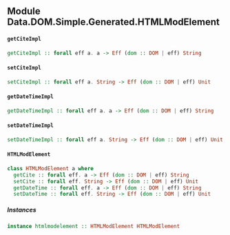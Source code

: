 ## Module Data.DOM.Simple.Generated.HTMLModElement

#### `getCiteImpl`

``` purescript
getCiteImpl :: forall eff a. a -> Eff (dom :: DOM | eff) String
```

#### `setCiteImpl`

``` purescript
setCiteImpl :: forall eff a. String -> Eff (dom :: DOM | eff) Unit
```

#### `getDateTimeImpl`

``` purescript
getDateTimeImpl :: forall eff a. a -> Eff (dom :: DOM | eff) String
```

#### `setDateTimeImpl`

``` purescript
setDateTimeImpl :: forall eff a. String -> Eff (dom :: DOM | eff) Unit
```

#### `HTMLModElement`

``` purescript
class HTMLModElement a where
  getCite :: forall eff. a -> Eff (dom :: DOM | eff) String
  setCite :: forall eff. String -> Eff (dom :: DOM | eff) Unit
  getDateTime :: forall eff. a -> Eff (dom :: DOM | eff) String
  setDateTime :: forall eff. String -> Eff (dom :: DOM | eff) Unit
```

##### Instances
``` purescript
instance htmlmodelement :: HTMLModElement HTMLModElement
```


